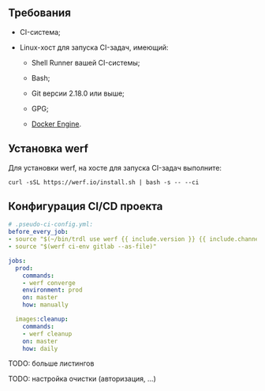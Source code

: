 ## Требования

* CI-система;

* Linux-хост для запуска CI-задач, имеющий:
  
  * Shell Runner вашей CI-системы;
  - Bash;
  
  - Git версии 2.18.0 или выше;
  
  - GPG;
  
  - [Docker Engine](https://docs.docker.com/engine/install/).

## Установка werf

Для установки werf, на хосте для запуска CI-задач выполните:

```shell
curl -sSL https://werf.io/install.sh | bash -s -- --ci
```

## Конфигурация CI/CD проекта

```yaml
# .pseudo-ci-config.yml:
before_every_job:
- source "$(~/bin/trdl use werf {{ include.version }} {{ include.channel }})"
- source "$(werf ci-env gitlab --as-file)"

jobs:
  prod:
    commands:
    - werf converge
    environment: prod
    on: master
    how: manually

  images:cleanup:
    commands:
    - werf cleanup
    on: master
    how: daily
```

TODO: больше листингов

TODO: настройка очистки (авторизация, ...)
